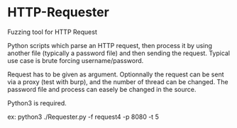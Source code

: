 # HTTP-Requester
Fuzzing tool for HTTP Request

Python scripts which parse an HTTP request, then process it by using another file (typically a password file) and then sending the request.
Typical use case is brute forcing username/password. 

Request has to be given as argument. Optionnally the request can be sent via a proxy (test with burp), and the number of thread can be changed.
The password file and process can easely be changed in the source.

Python3 is required.

ex:  python3 ./Requester.py -f request4  -p 8080 -t 5

